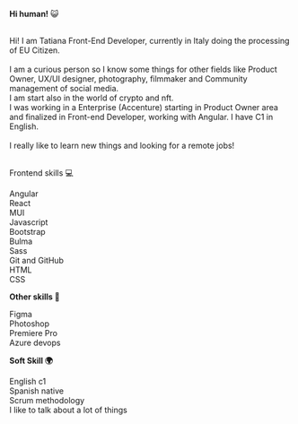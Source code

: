 <b>Hi human!</b> 
😺

<br>Hi! I am Tatiana Front-End Developer, currently in Italy doing the processing of EU Citizen.<br>
<br>I am a curious person so I know some things for other fields like Product Owner, UX/UI designer, photography, filmmaker and Community management of social media.<br>
I am start also in the world of crypto and nft.
<br>I was working in a Enterprise (Accenture) starting in Product Owner area and finalized in Front-end Developer, working with Angular. I have C1 in English.<br>
<br>I really like to learn new things and looking for a remote jobs!<br>

<br>Frontend skills 💻 </br>

Angular
<br>
React
<br>
MUI
<br>
Javascript
<br>
Bootstrap
<br>
Bulma 
<br>
Sass
<br>
Git and GitHub
<br>
HTML
<br>
CSS

<b>Other skills 📌</b>

Figma
<br>
Photoshop
<br>
Premiere Pro
<br>
Azure devops

<b>Soft Skill 🌍</b>

English c1
<br>
Spanish native
<br>
Scrum methodology
<br>
I like to talk about a lot of things 


